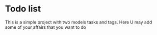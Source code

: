 # Todo list
This is a simple project with two models tasks and tags. Here U may add some of your affairs that 
you want to do
